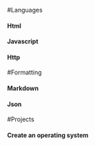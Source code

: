 #Languages

#### Html

#### Javascript

#### Http

#Formatting

#### Markdown

#### Json

#Projects

#### Create an operating system
